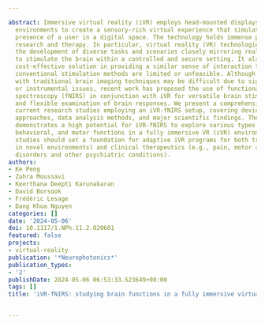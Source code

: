 ---
abstract: Immersive virtual reality (iVR) employs head-mounted displays or cave-like
  environments to create a sensory-rich virtual experience that simulates the physical
  presence of a user in a digital space. The technology holds immense promise in neuroscience
  research and therapy. In particular, virtual reality (VR) technologies facilitate
  the development of diverse tasks and scenarios closely mirroring real-life situations
  to stimulate the brain within a controlled and secure setting. It also offers a
  cost-effective solution in providing a similar sense of interaction to users when
  conventional stimulation methods are limited or unfeasible. Although combining iVR
  with traditional brain imaging techniques may be difficult due to signal interference
  or instrumental issues, recent work has proposed the use of functional near infrared
  spectroscopy (fNIRS) in conjunction with iVR for versatile brain stimulation paradigms
  and flexible examination of brain responses. We present a comprehensive review of
  current research studies employing an iVR-fNIRS setup, covering device types, stimulation
  approaches, data analysis methods, and major scientific findings. The literature
  demonstrates a high potential for iVR-fNIRS to explore various types of cognitive,
  behavioral, and motor functions in a fully immersive VR (iVR) environment. Such
  studies should set a foundation for adaptive iVR programs for both training (e.g.,
  in novel environments) and clinical therapeutics (e.g., pain, motor and sensory
  disorders and other psychiatric conditions).
authors:
- Ke Peng
- Zahra Moussavi
- Keerthana Deepti Karunakaran
- David Borsook
- Frédéric Lesage
- Dang Khoa Nguyen
categories: []
date: '2024-05-06'
doi: 10.1117/1.NPh.11.2.020601
featured: false
projects:
- virtual-reality
publication: '*Neurophotonics*'
publication_types:
- '2'
publishDate: 2024-05-06 06:53:33.523649+00:00
tags: []
title: 'iVR-fNIRS: studying brain functions in a fully immersive virtual environment'

---
